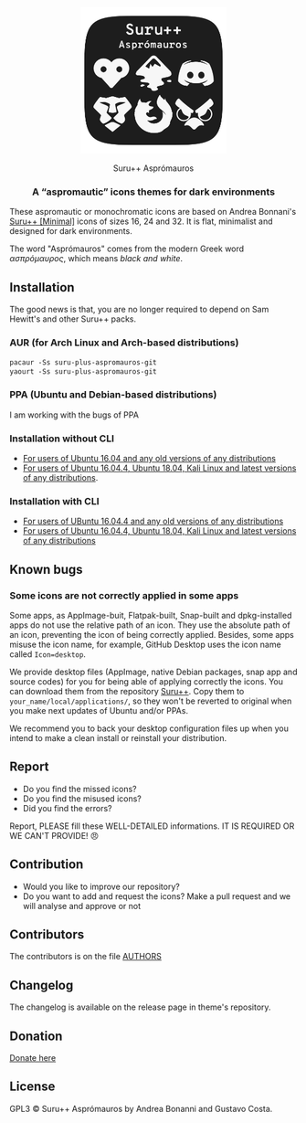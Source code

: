 <p align="center"> 
  <img src="logotype.png" alt="Title" height="256px" width="256px">
</p>

<p align="center">Suru++ Asprómauros</p>

<h3 align="center">A “aspromautic” icons themes for dark environments</h3>

These aspromautic or monochromatic icons are based on Andrea Bonnani's [Suru++ [Minimal]](https://github.com/Magog64/SURU-PLUS) icons of sizes 16, 24 and 32. It is flat, minimalist and designed for dark environments. 

The word "Asprómauros" comes from the modern Greek word *ασπρόμαυρος*, which means *black and white*.

## Installation

The good news is that, you are no longer required to depend on Sam Hewitt's and other Suru++ packs.

### AUR (for Arch Linux and Arch-based distributions)

```shell
pacaur -Ss suru-plus-aspromauros-git
yaourt -Ss suru-plus-aspromauros-git
```

### PPA (Ubuntu and Debian-based distributions)

I am working with the bugs of PPA

### Installation without CLI

* [For users of Ubuntu 16.04 and any old versions of any distributions](instructions_without_cli1.md)
* [For users of Ubuntu 16.04.4, Ubuntu 18.04, Kali Linux and latest versions of any distributions](instructions_without_cli2.md).

### Installation with CLI

* [For users of UBuntu 16.04.4 and any old versions of any distributions](instructions_with_cli1.md)
* [For users of Ubuntu 16.04.4, Ubuntu 18.04, Kali Linux and latest versions of any distributions](instructions_with_cli2.md)

## Known bugs

### Some icons are not correctly applied in some apps

Some apps, as AppImage-buit, Flatpak-built, Snap-built and dpkg-installed apps do not use the relative path of an icon. They use the absolute path of an icon, preventing the icon of being correctly applied. Besides, some apps misuse the icon name, for example, GitHub Desktop uses the icon name called `Icon=desktop`.

We provide desktop files (AppImage, native Debian packages, snap app and source codes) for you for being able of applying correctly the icons. You can download them from the repository  <a href="https://github.com/gusbemacbe/suru-plus/tree/master/desktop">Suru++</a>. Copy them to `your_name/local/applications/`, so they won't be reverted to original when you make next updates of Ubuntu and/or PPAs.

We recommend you to back your desktop configuration files up when you intend to make a clean install or reinstall your distribution.

## Report

* Do you find the missed icons?
* Do you find the misused icons?
* Did you find the errors?

Report, PLEASE fill these WELL-DETAILED informations. IT IS REQUIRED OR WE CAN'T PROVIDE! 😠

## Contribution

* Would you like to improve our repository?
* Do you want to add and request the icons? Make a pull request and we will analyse and approve or not

## Contributors

The contributors is on the file [AUTHORS](AUTHORS)

## Changelog

The changelog is available on the release page in theme's repository.

## Donation

<a href="https://www.paypal.com/cgi-bin/webscr?cmd=_donations&business=gusbemacbe%40gmail%2ecom&lc=BR&item_name=Suru%2b%2b%20Project&item_number=SURU2018GBRC&currency_code=USD&bn=PP%2dDonationsBF%3abtn_donate_SM%2egif%3aNonHosted">Donate here</a>

## License

GPL3 © Suru++ Asprómauros by Andrea Bonanni and Gustavo Costa.
